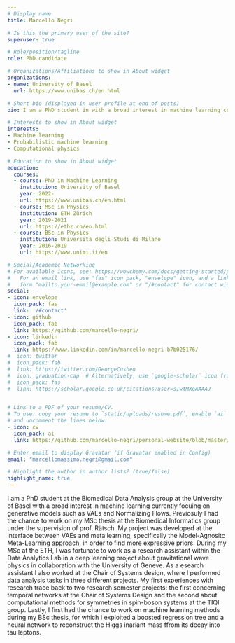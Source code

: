 ```yaml
---
# Display name
title: Marcello Negri

# Is this the primary user of the site?
superuser: true

# Role/position/tagline
role: PhD candidate

# Organizations/Affiliations to show in About widget
organizations:
- name: University of Basel
  url: https://www.unibas.ch/en.html

# Short bio (displayed in user profile at end of posts)
bio: I am a PhD student in with a broad interest in machine learning currently focuing on generative models such as VAEs and Normalizing Flows.

# Interests to show in About widget
interests:
- Machine learning
- Probabilistic machine learning
- Computational physics

# Education to show in About widget
education:
  courses:
  - course: PhD in Machine Learning
    institution: University of Basel
    year: 2022-
    url: https://www.unibas.ch/en.html
  - course: MSc in Physics
    institution: ETH Zürich
    year: 2019-2021
    url: https://ethz.ch/en.html
  - course: BSc in Physics
    institution: Università degli Studi di Milano
    year: 2016-2019
    url: https://www.unimi.it/en

# Social/Academic Networking
# For available icons, see: https://wowchemy.com/docs/getting-started/page-builder/#icons
#   For an email link, use "fas" icon pack, "envelope" icon, and a link in the
#   form "mailto:your-email@example.com" or "/#contact" for contact widget.
social:
- icon: envelope
  icon_pack: fas
  link: '/#contact'
- icon: github
  icon_pack: fab
  link: https://github.com/marcello-negri/
- icon: linkedin
  icon_pack: fab
  link: https://www.linkedin.com/in/marcello-negri-b7b025176/
#  icon: twitter
#  icon_pack: fab
#  link: https://twitter.com/GeorgeCushen
#  icon: graduation-cap  # Alternatively, use `google-scholar` icon from `ai` icon pack
#  icon_pack: fas
#  link: https://scholar.google.co.uk/citations?user=sIwtMXoAAAAJ


# Link to a PDF of your resume/CV.
# To use: copy your resume to `static/uploads/resume.pdf`, enable `ai` icons in `params.toml`, 
# and uncomment the lines below.
- icon: cv
  icon_pack: ai
  link: https://github.com/marcello-negri/personal-website/blob/master/static/uploads/resume.pdf

# Enter email to display Gravatar (if Gravatar enabled in Config)
email: "marcellomassimo.negri@gmail.com"

# Highlight the author in author lists? (true/false)
highlight_name: true
---
```


I am a PhD student at the Biomedical Data Analysis group at the University of Basel with a broad interest in machine learning currently focuing on generative models such as VAEs and Normalizing Flows. Previosuly I had the chance to work on my MSc thesis at the Biomedical Informatics group under the supervision of prof. Rätsch. My project was developed at the interface between VAEs and meta learning, specifically the Model-Agnositc Meta-Learning approach, in order to find more expressive priors. During my MSc at the ETH, I was fortunate to work as a research assistant within the Data Analytics Lab in a deep learning project about gravitational wave physics in collaboration with the University of Geneve. As a esearch assistant I also worked at the Chair of Systems design, where I performed data analysis tasks in three different projects. My first experiences with research trace back to two research semester projects: the first concerning temporal networks at the Chair of Systems Design and the second about computational methods for symmetries in spin-boson systems at the TIQI group. Lastly, I first had the chance to work on machine learning methods during my BSc thesis, for which I exploited a boosted regression tree and a neural network to reconstruct the Higgs inariant mass ffrom its decay into tau leptons.
